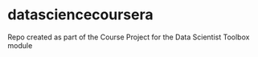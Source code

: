 # datasciencecoursera
Repo created as part of the Course Project for the Data Scientist Toolbox module

